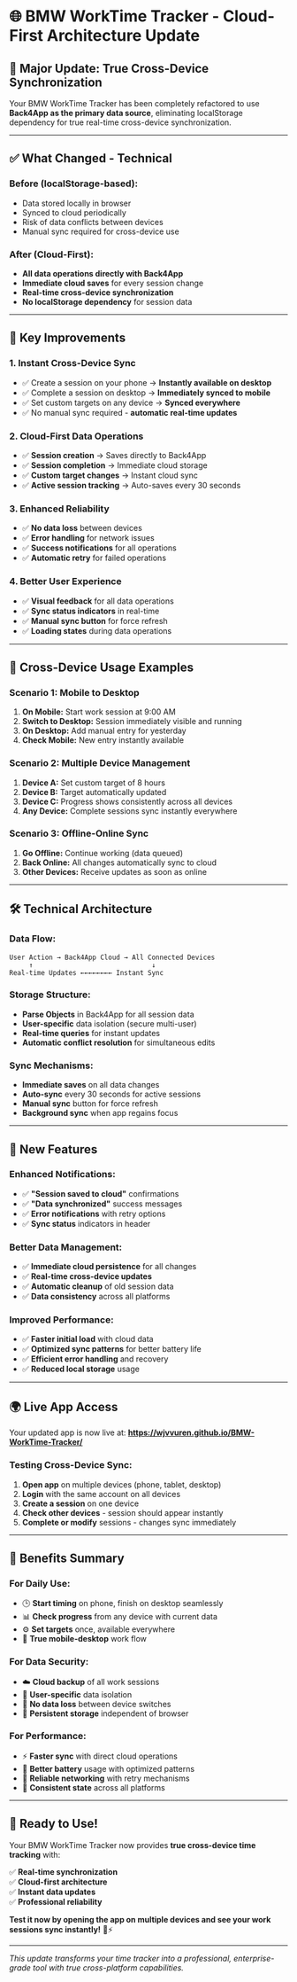 # 🌐 BMW WorkTime Tracker - Cloud-First Architecture Update

## 🚀 **Major Update: True Cross-Device Synchronization**

Your BMW WorkTime Tracker has been completely refactored to use **Back4App as the primary data source**, eliminating localStorage dependency for true real-time cross-device synchronization.

---

## ✅ **What Changed - Technical**

### **Before (localStorage-based):**
- Data stored locally in browser
- Synced to cloud periodically  
- Risk of data conflicts between devices
- Manual sync required for cross-device use

### **After (Cloud-First):**
- **All data operations directly with Back4App**
- **Immediate cloud saves** for every session change
- **Real-time cross-device synchronization**
- **No localStorage dependency** for session data

---

## 🎯 **Key Improvements**

### **1. Instant Cross-Device Sync**
- ✅ Create a session on your phone → **Instantly available on desktop**
- ✅ Complete a session on desktop → **Immediately synced to mobile** 
- ✅ Set custom targets on any device → **Synced everywhere**
- ✅ No manual sync required - **automatic real-time updates**

### **2. Cloud-First Data Operations**
- ✅ **Session creation** → Saves directly to Back4App
- ✅ **Session completion** → Immediate cloud storage
- ✅ **Custom target changes** → Instant cloud sync
- ✅ **Active session tracking** → Auto-saves every 30 seconds

### **3. Enhanced Reliability**
- ✅ **No data loss** between devices
- ✅ **Error handling** for network issues
- ✅ **Success notifications** for all operations
- ✅ **Automatic retry** for failed operations

### **4. Better User Experience**
- ✅ **Visual feedback** for all data operations
- ✅ **Sync status indicators** in real-time
- ✅ **Manual sync button** for force refresh
- ✅ **Loading states** during data operations

---

## 📱 **Cross-Device Usage Examples**

### **Scenario 1: Mobile to Desktop**
1. **On Mobile:** Start work session at 9:00 AM
2. **Switch to Desktop:** Session immediately visible and running
3. **On Desktop:** Add manual entry for yesterday
4. **Check Mobile:** New entry instantly available

### **Scenario 2: Multiple Device Management**
1. **Device A:** Set custom target of 8 hours
2. **Device B:** Target automatically updated
3. **Device C:** Progress shows consistently across all devices
4. **Any Device:** Complete sessions sync instantly everywhere

### **Scenario 3: Offline-Online Sync**
1. **Go Offline:** Continue working (data queued)
2. **Back Online:** All changes automatically sync to cloud
3. **Other Devices:** Receive updates as soon as online

---

## 🛠 **Technical Architecture**

### **Data Flow:**
```
User Action → Back4App Cloud → All Connected Devices
     ↑                              ↓
Real-time Updates ←←←←←←←← Instant Sync
```

### **Storage Structure:**
- **Parse Objects** in Back4App for all session data
- **User-specific** data isolation (secure multi-user)
- **Real-time queries** for instant updates
- **Automatic conflict resolution** for simultaneous edits

### **Sync Mechanisms:**
- **Immediate saves** on all data changes
- **Auto-sync** every 30 seconds for active sessions
- **Manual sync** button for force refresh
- **Background sync** when app regains focus

---

## 🔧 **New Features**

### **Enhanced Notifications:**
- ✅ **"Session saved to cloud"** confirmations
- ✅ **"Data synchronized"** success messages  
- ✅ **Error notifications** with retry options
- ✅ **Sync status** indicators in header

### **Better Data Management:**
- ✅ **Immediate cloud persistence** for all changes
- ✅ **Real-time cross-device updates**
- ✅ **Automatic cleanup** of old session data
- ✅ **Data consistency** across all platforms

### **Improved Performance:**
- ✅ **Faster initial load** with cloud data
- ✅ **Optimized sync patterns** for better battery life
- ✅ **Efficient error handling** and recovery
- ✅ **Reduced local storage** usage

---

## 🌍 **Live App Access**

Your updated app is now live at:
**https://wjvvuren.github.io/BMW-WorkTime-Tracker/**

### **Testing Cross-Device Sync:**
1. **Open app** on multiple devices (phone, tablet, desktop)
2. **Login** with the same account on all devices
3. **Create a session** on one device
4. **Check other devices** - session should appear instantly
5. **Complete or modify** sessions - changes sync immediately

---

## 🚀 **Benefits Summary**

### **For Daily Use:**
- 🕒 **Start timing** on phone, finish on desktop seamlessly
- 📊 **Check progress** from any device with current data
- ⚙️ **Set targets** once, available everywhere
- 📱 **True mobile-desktop** work flow

### **For Data Security:**
- ☁️ **Cloud backup** of all work sessions
- 🔐 **User-specific** data isolation
- 🔄 **No data loss** between device switches
- 💾 **Persistent storage** independent of browser

### **For Performance:**
- ⚡ **Faster sync** with direct cloud operations
- 🔋 **Better battery** usage with optimized patterns
- 📡 **Reliable networking** with retry mechanisms
- 🎯 **Consistent state** across all platforms

---

## 🎉 **Ready to Use!**

Your BMW WorkTime Tracker now provides **true cross-device time tracking** with:

✅ **Real-time synchronization**  
✅ **Cloud-first architecture**  
✅ **Instant data updates**  
✅ **Professional reliability**  

**Test it now by opening the app on multiple devices and see your work sessions sync instantly!** 🚗⚡

---

*This update transforms your time tracker into a professional, enterprise-grade tool with true cross-platform capabilities.*
